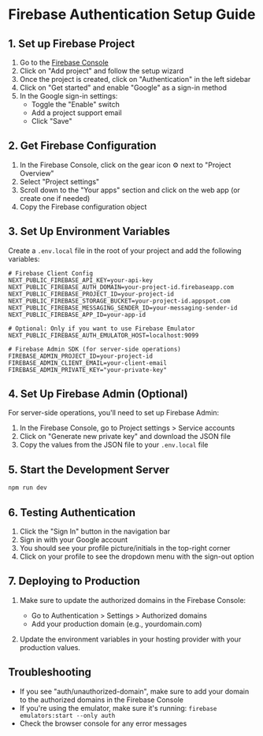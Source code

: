 # Firebase Authentication Setup Guide

## 1. Set up Firebase Project

1. Go to the [Firebase Console](https://console.firebase.google.com/)
2. Click on "Add project" and follow the setup wizard
3. Once the project is created, click on "Authentication" in the left sidebar
4. Click on "Get started" and enable "Google" as a sign-in method
5. In the Google sign-in settings:
   - Toggle the "Enable" switch
   - Add a project support email
   - Click "Save"

## 2. Get Firebase Configuration

1. In the Firebase Console, click on the gear icon ⚙️ next to "Project Overview"
2. Select "Project settings"
3. Scroll down to the "Your apps" section and click on the web app (or create one if needed)
4. Copy the Firebase configuration object

## 3. Set Up Environment Variables

Create a `.env.local` file in the root of your project and add the following variables:

```env
# Firebase Client Config
NEXT_PUBLIC_FIREBASE_API_KEY=your-api-key
NEXT_PUBLIC_FIREBASE_AUTH_DOMAIN=your-project-id.firebaseapp.com
NEXT_PUBLIC_FIREBASE_PROJECT_ID=your-project-id
NEXT_PUBLIC_FIREBASE_STORAGE_BUCKET=your-project-id.appspot.com
NEXT_PUBLIC_FIREBASE_MESSAGING_SENDER_ID=your-messaging-sender-id
NEXT_PUBLIC_FIREBASE_APP_ID=your-app-id

# Optional: Only if you want to use Firebase Emulator
NEXT_PUBLIC_FIREBASE_AUTH_EMULATOR_HOST=localhost:9099

# Firebase Admin SDK (for server-side operations)
FIREBASE_ADMIN_PROJECT_ID=your-project-id
FIREBASE_ADMIN_CLIENT_EMAIL=your-client-email
FIREBASE_ADMIN_PRIVATE_KEY="your-private-key"
```

## 4. Set Up Firebase Admin (Optional)

For server-side operations, you'll need to set up Firebase Admin:

1. In the Firebase Console, go to Project settings > Service accounts
2. Click on "Generate new private key" and download the JSON file
3. Copy the values from the JSON file to your `.env.local` file

## 5. Start the Development Server

```bash
npm run dev
```

## 6. Testing Authentication

1. Click the "Sign In" button in the navigation bar
2. Sign in with your Google account
3. You should see your profile picture/initials in the top-right corner
4. Click on your profile to see the dropdown menu with the sign-out option

## 7. Deploying to Production

1. Make sure to update the authorized domains in the Firebase Console:
   - Go to Authentication > Settings > Authorized domains
   - Add your production domain (e.g., yourdomain.com)

2. Update the environment variables in your hosting provider with your production values.

## Troubleshooting

- If you see "auth/unauthorized-domain", make sure to add your domain to the authorized domains in the Firebase Console
- If you're using the emulator, make sure it's running: `firebase emulators:start --only auth`
- Check the browser console for any error messages
